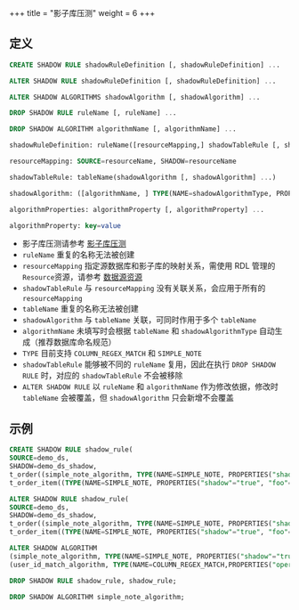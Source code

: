 +++
title = "影子库压测"
weight = 6
+++

## 定义

```sql
CREATE SHADOW RULE shadowRuleDefinition [, shadowRuleDefinition] ... 

ALTER SHADOW RULE shadowRuleDefinition [, shadowRuleDefinition] ... 

ALTER SHADOW ALGORITHMS shadowAlgorithm [, shadowAlgorithm] ...

DROP SHADOW RULE ruleName [, ruleName] ...

DROP SHADOW ALGORITHM algorithmName [, algorithmName] ...

shadowRuleDefinition: ruleName([resourceMapping,] shadowTableRule [, shadowTableRule] ...)

resourceMapping: SOURCE=resourceName, SHADOW=resourceName

shadowTableRule: tableName(shadowAlgorithm [, shadowAlgorithm] ...)

shadowAlgorithm: ([algorithmName, ] TYPE(NAME=shadowAlgorithmType, PROPERTIES([algorithmProperties] ...)))

algorithmProperties: algorithmProperty [, algorithmProperty] ... 

algorithmProperty: key=value
```

- 影子库压测请参考 [影子库压测](https://shardingsphere.apache.org/document/current/cn/features/shadow/)
- `ruleName` 重复的名称无法被创建
- `resourceMapping` 指定源数据库和影子库的映射关系，需使用 RDL 管理的`Resource`资源，请参考 [数据源资源](https://shardingsphere.apache.org/document/current/cn/features/dist-sql/syntax/rdl/rdl-resource/)
- `shadowTableRule` 与 `resourceMapping` 没有关联关系，会应用于所有的 `resourceMapping`
- `tableName` 重复的名称无法被创建
- `shadowAlgorithm` 与 `tableName` 关联，可同时作用于多个 `tableName`
- `algorithmName`  未填写时会根据 `tableName` 和 `shadowAlgorithmType` 自动生成（推荐数据库命名规范）
- `TYPE` 目前支持 `COLUMN_REGEX_MATCH` 和 `SIMPLE_NOTE`
- `shadowTableRule` 能够被不同的 `ruleName` 复用，因此在执行 `DROP SHADOW RULE` 时，对应的 `shadowTableRule` 不会被移除
- `ALTER SHADOW RULE` 以 `ruleName` 和 `algorithmName` 作为修改依据，修改时 `tableName` 会被覆盖，但 `shadowAlgorithm` 只会新增不会覆盖


## 示例

```sql
CREATE SHADOW RULE shadow_rule(
SOURCE=demo_ds,
SHADOW=demo_ds_shadow,
t_order((simple_note_algorithm, TYPE(NAME=SIMPLE_NOTE, PROPERTIES("shadow"="true", foo="bar"))),(TYPE(NAME=COLUMN_REGEX_MATCH, PROPERTIES("operation"="insert","column"="user_id", "regex"='[1]')))), 
t_order_item((TYPE(NAME=SIMPLE_NOTE, PROPERTIES("shadow"="true", "foo"="bar")))));

ALTER SHADOW RULE shadow_rule(
SOURCE=demo_ds,
SHADOW=demo_ds_shadow,
t_order((simple_note_algorithm, TYPE(NAME=SIMPLE_NOTE, PROPERTIES("shadow"="true", foo="bar"))),(TYPE(NAME=COLUMN_REGEX_MATCH, PROPERTIES("operation"="insert","column"="user_id", "regex"='[1]')))), 
t_order_item((TYPE(NAME=SIMPLE_NOTE, PROPERTIES("shadow"="true", "foo"="bar")))));

ALTER SHADOW ALGORITHM 
(simple_note_algorithm, TYPE(NAME=SIMPLE_NOTE, PROPERTIES("shadow"="true", "foo"="bar"))), 
(user_id_match_algorithm, TYPE(NAME=COLUMN_REGEX_MATCH,PROPERTIES("operation"="insert", "column"="user_id", "regex"='[1]')));

DROP SHADOW RULE shadow_rule, shadow_rule;

DROP SHADOW ALGORITHM simple_note_algorithm;
```
